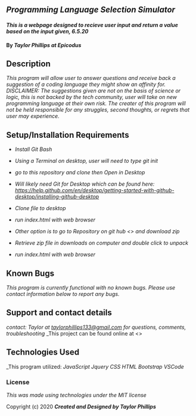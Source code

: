 ## _Programming Language Selection Simulator_ 


#### _This is a webpage designed to recieve user input and return a value based on the input given, 6.5.20_

#### By _**Taylor Phillips at Epicodus**_

## Description

_This program will allow user to answer questions and receive back a suggestion of a coding language they might show an affinity for.  DISCLAIMER: The suggestions given are not on the basis of science or logic, this is not backed by the tech community, user will take on new programming language at their own risk.  The creater of this program will not be held responsible for any struggles, second thoughts, or regrets that user may experience._

## Setup/Installation Requirements

* _Install Git Bash_
* _Using a Terminal on desktop, user will need to type git init_
* _go to this repository and clone then Open in Desktop_
* _Will likely need Git for Desktop which can be found here: https://help.github.com/en/desktop/getting-started-with-github-desktop/installing-github-desktop_
* _Clone file to desktop_
* _run index.html with web browser_

* _Other option is to go to Repository on git hub <> and download zip_
* _Retrieve zip file in downloads on computer and double click to unpack_
* _run index.html with web browser_


## Known Bugs

_This program is currently functional with no known bugs.  Please use contact information below to report any bugs._

## Support and contact details

_contact: Taylor at <taylorphillips133@gmail.com> for questions, comments, troubleshooting_
_This project can be found online at <>

## Technologies Used

_This program utilized:
_JavaScript_
_Jquery_
_CSS_
_HTML_
_Bootstrap_
_VSCode_

### License

*This was made using technologies under the MIT license*

Copyright (c) 2020 **_Created and Designed by Taylor Phillips_**